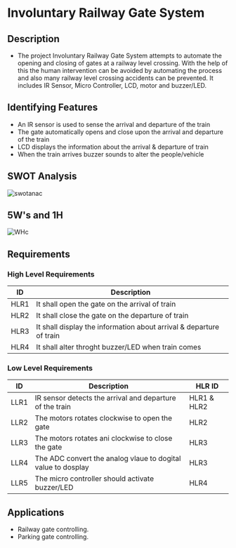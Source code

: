 # Involuntary Railway Gate System

## Description
- The project Involuntary Railway Gate System attempts to automate the opening and closing of gates at a railway level crossing. With the help of this the human intervention can be avoided by automating the process and also many railway level crossing accidents can be prevented. It includes IR Sensor, Micro Controller, LCD, motor and buzzer/LED.
 
## Identifying Features
- An IR sensor is used to sense the arrival and departure of the train
- The gate automatically opens and close upon the arrival and departure of the train
- LCD displays the information about the arrival & departure of train
- When the train arrives buzzer sounds to alter the people/vehicle

## SWOT Analysis

![swotanac](https://user-images.githubusercontent.com/98875082/155748356-33680df4-168e-46d8-824b-deb9ec6d1820.png)

## 5W's and 1H

![WHc](https://user-images.githubusercontent.com/98875082/155748367-ac560f96-fde8-4672-a971-20d8012d03e2.png)

## Requirements
### High Level Requirements
|  ID |    Description   |
|-----|-------------------|
|HLR1|It shall open the gate on the arrival of train|
|HLR2|It shall close the gate on the departure of train |
|HLR3|It shall display the information about arrival & departure of train|
|HLR4|It shall alter throght buzzer/LED when train comes|

### Low Level Requirements
|  ID |    Description   | HLR ID |
|-----|-------------------|--------|
|LLR1|IR sensor detects the arrival and departure of the train|HLR1 & HLR2|
|LLR2|The motors rotates clockwise to open the gate|HLR2|
|LLR3|The motors rotates ani clockwise to close the gate|HLR3|
|LLR4|The ADC convert the analog vlaue to dogital value to dosplay|HLR3|
|LLR5|The micro controller should activate buzzer/LED|HLR4|

## Applications
- Railway gate controlling.
- Parking gate controlling.



